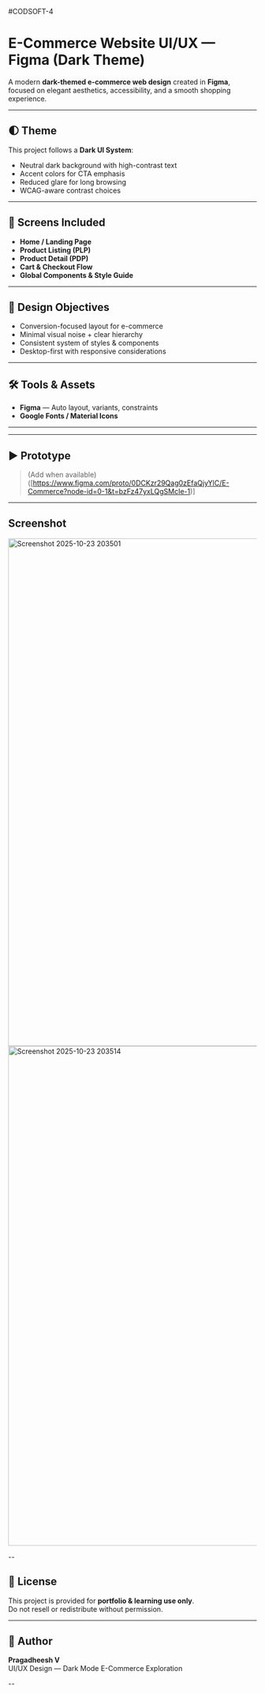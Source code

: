 #CODSOFT-4

# E-Commerce Website UI/UX — Figma (Dark Theme)

A modern **dark-themed e-commerce web design** created in **Figma**, focused on elegant aesthetics, accessibility, and a smooth shopping experience.

---

## 🌓 Theme

This project follows a **Dark UI System**:
- Neutral dark background with high-contrast text
- Accent colors for CTA emphasis
- Reduced glare for long browsing
- WCAG-aware contrast choices

---

## 📌 Screens Included

- **Home / Landing Page**
- **Product Listing (PLP)**
- **Product Detail (PDP)**
- **Cart & Checkout Flow**
- **Global Components & Style Guide**

---

## 🎯 Design Objectives

- Conversion-focused layout for e-commerce
- Minimal visual noise + clear hierarchy
- Consistent system of styles & components
- Desktop-first with responsive considerations

---

## 🛠 Tools & Assets

- **Figma** — Auto layout, variants, constraints
- **Google Fonts / Material Icons**

---

---

## ▶ Prototype

> (Add when available)
([https://www.figma.com/proto/0DCKzr29Qag0zEfaQjyYlC/E-Commerce?node-id=0-1&t=bzFz47yxLQgSMcIe-1)]

---

## Screenshot

<img width="1906" height="1029" alt="Screenshot 2025-10-23 203501" src="https://github.com/user-attachments/assets/a3637a2b-3e28-4003-a4be-3b93dc306aca" />
<img width="1252" height="1013" alt="Screenshot 2025-10-23 203514" src="https://github.com/user-attachments/assets/c6ebb2b4-66c9-4d28-bb0d-86e44022a6eb" />


--

## 📜 License

This project is provided for **portfolio & learning use only**.  
Do not resell or redistribute without permission.

---

## 🙌 Author

**Pragadheesh V**  
UI/UX Design — Dark Mode E-Commerce Exploration

--
